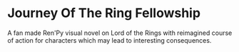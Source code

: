 # Journey Of The Ring Fellowship
 A fan made Ren'Py visual novel on Lord of the Rings with reimagined course of action for characters which may lead to interesting consequences.
